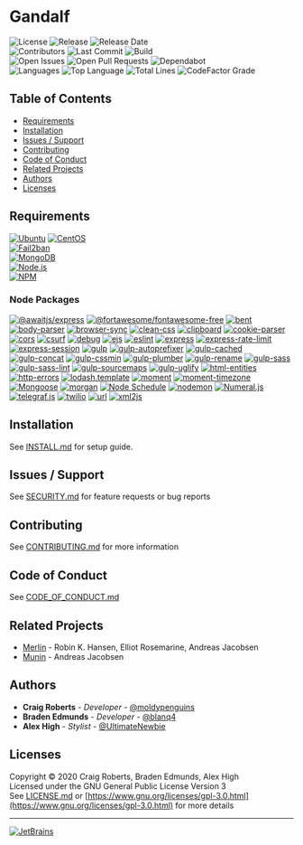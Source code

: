 # Gandalf
![License](https://img.shields.io/github/license/moldypenguins/Gandalf?logo=GNU&style=for-the-badge)
![Release](https://img.shields.io/github/v/release/moldypenguins/Gandalf?style=for-the-badge&logo=GitHub&include_prereleases)
![Release Date](https://img.shields.io/github/release-date-pre/moldypenguins/Gandalf?logo=GitHub&style=for-the-badge)  
![Contributors](https://img.shields.io/github/contributors/moldypenguins/Gandalf?style=for-the-badge&logo=GitHub)
![Last Commit](https://img.shields.io/github/last-commit/moldypenguins/Gandalf?style=for-the-badge&logo=GitHub)
![Build](https://img.shields.io/github/workflow/status/moldypenguins/Gandalf/CodeQL?style=for-the-badge&logo=GitHub)  
![Open Issues](https://img.shields.io/github/issues-raw/moldypenguins/Gandalf?style=for-the-badge&logo=GitHub)
![Open Pull Requests](https://img.shields.io/github/issues-pr-raw/moldypenguins/Gandalf?style=for-the-badge&logo=GitHub)
![Dependabot](https://img.shields.io/static/v1?style=for-the-badge&label=Dependabot&message=enabled&color=33CC11&logo=Dependabot)  
![Languages](https://img.shields.io/github/languages/count/moldypenguins/Gandalf?style=for-the-badge&logo=GitHub)
![Top Language](https://img.shields.io/github/languages/top/moldypenguins/Gandalf?style=for-the-badge&logo=GitHub)
![Total Lines](https://img.shields.io/tokei/lines/github/moldypenguins/Gandalf?style=for-the-badge&logo=GitHub)
![CodeFactor Grade](https://img.shields.io/codefactor/grade/github/moldypenguins/Gandalf?style=for-the-badge&logo=CodeFactor)


## Table of Contents
* [Requirements](#requirements)
* [Installation](#installation)
* [Issues / Support](#issues-/-support)
* [Contributing](#contributing)
* [Code of Conduct](#code-of-conduct)
* [Related Projects](#related-projects)
* [Authors](#authors)
* [Licenses](#licenses)


## Requirements
[![Ubuntu](https://img.shields.io/static/v1?style=for-the-badge&logo=Ubuntu&label=Ubuntu&message=v20.04&color=E95420)](https://ubuntu.com/)
[![CentOS](https://img.shields.io/static/v1?style=for-the-badge&logo=CentOS&label=CentOS&message=v7.5&color=262577)](https://centos.com/)  
[![Fail2ban](https://img.shields.io/static/v1?style=for-the-badge&logo=Linux&label=Fail2ban&message=v0.11.1&color=FCC624)](https://www.fail2ban.org/)  
[![MongoDB](https://img.shields.io/static/v1?style=for-the-badge&logo=MongoDB&label=MongoDB&message=v4.2&color=47A248)](https://www.mongodb.com/)  
[![Node.js](https://img.shields.io/static/v1?style=for-the-badge&logo=Node.js&label=Node.js&message=v10.19.0&color=339933)](https://nodejs.org/)  
[![NPM](https://img.shields.io/static/v1?style=for-the-badge&logo=NPM&label=NPM&message=v6.14.9&color=CB3837)](https://www.npmjs.com/)  

### Node Packages
[![@awaitjs/express](https://img.shields.io/github/package-json/dependency-version/moldypenguins/Gandalf/@awaitjs/express?style=for-the-badge&logo=NPM&color=CB3837)](https://www.npmjs.com/package/%40awaitjs/express)
[![@fortawesome/fontawesome-free](https://img.shields.io/github/package-json/dependency-version/moldypenguins/Gandalf/@fortawesome/fontawesome-free?style=for-the-badge&logo=NPM&color=339af0)](https://www.npmjs.com/package/@fortawesome/fontawesome-free)
[![bent](https://img.shields.io/github/package-json/dependency-version/moldypenguins/Gandalf/bent?style=for-the-badge&logo=NPM&color=CB3837)](https://www.npmjs.com/package/bent)
[![body-parser](https://img.shields.io/github/package-json/dependency-version/moldypenguins/Gandalf/body-parser?style=for-the-badge&logo=NPM&color=CB3837)](https://www.npmjs.com/package/body-parser)
[![browser-sync](https://img.shields.io/github/package-json/dependency-version/moldypenguins/Gandalf/browser-sync?style=for-the-badge&logo=NPM&color=CB3837)](https://www.npmjs.com/package/browser-sync)
[![clean-css](https://img.shields.io/github/package-json/dependency-version/moldypenguins/Gandalf/clean-css?style=for-the-badge&logo=NPM&color=CB3837)](https://www.npmjs.com/package/clean-css)
[![clipboard](https://img.shields.io/github/package-json/dependency-version/moldypenguins/Gandalf/clipboard?style=for-the-badge&logo=NPM&color=1bc1a1)](https://www.npmjs.com/package/clipboard)
[![cookie-parser](https://img.shields.io/github/package-json/dependency-version/moldypenguins/Gandalf/cookie-parser?style=for-the-badge&logo=NPM&color=CB3837)](https://www.npmjs.com/package/cookie-parser)
[![cors](https://img.shields.io/github/package-json/dependency-version/moldypenguins/Gandalf/cors?style=for-the-badge&logo=NPM&color=CB3837)](https://www.npmjs.com/package/cors)
[![csurf](https://img.shields.io/github/package-json/dependency-version/moldypenguins/Gandalf/csurf?style=for-the-badge&logo=NPM&color=CB3837)](https://www.npmjs.com/package/csurf)
[![debug](https://img.shields.io/github/package-json/dependency-version/moldypenguins/Gandalf/debug?style=for-the-badge&logo=NPM&color=CB3837)](https://www.npmjs.com/package/debug)
[![ejs](https://img.shields.io/github/package-json/dependency-version/moldypenguins/Gandalf/ejs?style=for-the-badge&logo=NPM&color=CB3837)](https://www.npmjs.com/package/ejs)
[![eslint](https://img.shields.io/github/package-json/dependency-version/moldypenguins/Gandalf/eslint?style=for-the-badge&logo=NPM&color=CB3837)](https://www.npmjs.com/package/eslint)
[![express](https://img.shields.io/github/package-json/dependency-version/moldypenguins/Gandalf/express?style=for-the-badge&logo=NPM&color=CB3837)](https://www.npmjs.com/package/express)
[![express-rate-limit](https://img.shields.io/github/package-json/dependency-version/moldypenguins/Gandalf/express-rate-limit?style=for-the-badge&logo=NPM&color=CB3837)](https://www.npmjs.com/package/express-rate-limit)
[![express-session](https://img.shields.io/github/package-json/dependency-version/moldypenguins/Gandalf/express-session?style=for-the-badge&logo=NPM&color=CB3837)](https://www.npmjs.com/package/express-session)
[![gulp](https://img.shields.io/github/package-json/dependency-version/moldypenguins/Gandalf/gulp?style=for-the-badge&logo=NPM&color=CB3837)](https://www.npmjs.com/package/gulp)
[![gulp-autoprefixer](https://img.shields.io/github/package-json/dependency-version/moldypenguins/Gandalf/gulp-autoprefixer?style=for-the-badge&logo=NPM&color=CB3837)](https://www.npmjs.com/package/gulp-autoprefixer)
[![gulp-cached](https://img.shields.io/github/package-json/dependency-version/moldypenguins/Gandalf/gulp-cached?style=for-the-badge&logo=NPM&color=CB3837)](https://www.npmjs.com/package/gulp-cached)
[![gulp-concat](https://img.shields.io/github/package-json/dependency-version/moldypenguins/Gandalf/gulp-concat?style=for-the-badge&logo=NPM&color=CB3837)](https://www.npmjs.com/package/gulp-concat)
[![gulp-cssmin](https://img.shields.io/github/package-json/dependency-version/moldypenguins/Gandalf/gulp-cssmin?style=for-the-badge&logo=NPM&color=CB3837)](https://www.npmjs.com/package/gulp-cssmin)
[![gulp-plumber](https://img.shields.io/github/package-json/dependency-version/moldypenguins/Gandalf/gulp-plumber?style=for-the-badge&logo=NPM&color=CB3837)](https://www.npmjs.com/package/gulp-plumber)
[![gulp-rename](https://img.shields.io/github/package-json/dependency-version/moldypenguins/Gandalf/gulp-rename?style=for-the-badge&logo=NPM&color=CB3837)](https://www.npmjs.com/package/gulp-rename)
[![gulp-sass](https://img.shields.io/github/package-json/dependency-version/moldypenguins/Gandalf/gulp-sass?style=for-the-badge&logo=NPM&color=CB3837)](https://www.npmjs.com/package/gulp-sass)
[![gulp-sass-lint](https://img.shields.io/github/package-json/dependency-version/moldypenguins/Gandalf/gulp-sass-lint?style=for-the-badge&logo=NPM&color=CB3837)](https://www.npmjs.com/package/gulp-sass-lint)
[![gulp-sourcemaps](https://img.shields.io/github/package-json/dependency-version/moldypenguins/Gandalf/gulp-sourcemaps?style=for-the-badge&logo=NPM&color=CB3837)](https://www.npmjs.com/package/gulp-sourcemaps)
[![gulp-uglify](https://img.shields.io/github/package-json/dependency-version/moldypenguins/Gandalf/gulp-uglify?style=for-the-badge&logo=NPM&color=CB3837)](https://www.npmjs.com/package/gulp-uglify)
[![html-entities](https://img.shields.io/github/package-json/dependency-version/moldypenguins/Gandalf/html-entities?style=for-the-badge&logo=NPM&color=CB3837)](https://www.npmjs.com/package/html-entities)
[![http-errors](https://img.shields.io/github/package-json/dependency-version/moldypenguins/Gandalf/http-errors?style=for-the-badge&logo=NPM&color=CB3837)](https://www.npmjs.com/package/http-errors)
[![lodash.template](https://img.shields.io/github/package-json/dependency-version/moldypenguins/Gandalf/lodash.template?style=for-the-badge&logo=NPM&color=CB3837)](https://www.npmjs.com/package/lodash.template)
[![moment](https://img.shields.io/github/package-json/dependency-version/moldypenguins/Gandalf/moment?style=for-the-badge&logo=NPM&color=222222)](https://www.npmjs.com/package/moment)
[![moment-timezone](https://img.shields.io/github/package-json/dependency-version/moldypenguins/Gandalf/moment-timezone?style=for-the-badge&logo=NPM&color=4e7cad)](https://www.npmjs.com/package/moment-timezone)
[![Mongoose](https://img.shields.io/github/package-json/dependency-version/moldypenguins/Gandalf/mongoose?style=for-the-badge&logo=NPM&color=800800)](https://www.npmjs.com/package/mongoose)
[![morgan](https://img.shields.io/github/package-json/dependency-version/moldypenguins/Gandalf/morgan?style=for-the-badge&logo=NPM&color=CB3837)](https://www.npmjs.com/package/morgan)
[![Node Schedule](https://img.shields.io/github/package-json/dependency-version/moldypenguins/Gandalf/node-schedule?style=for-the-badge&logo=NPM&color=CB3837)](https://www.npmjs.com/package/node-schedule)
[![nodemon](https://img.shields.io/github/package-json/dependency-version/moldypenguins/Gandalf/nodemon?style=for-the-badge&logo=NPM&color=76d04b)](https://www.npmjs.com/package/nodemon)
[![Numeral.js](https://img.shields.io/github/package-json/dependency-version/moldypenguins/Gandalf/numeral?style=for-the-badge&logo=NPM&color=ff6a00)](https://www.npmjs.com/package/numeral)
[![telegraf.js](https://img.shields.io/github/package-json/dependency-version/moldypenguins/Gandalf/telegraf?style=for-the-badge&logo=NPM&color=E74625)](https://www.npmjs.com/package/telegraf)
[![twilio](https://img.shields.io/github/package-json/dependency-version/moldypenguins/Gandalf/twilio?style=for-the-badge&logo=NPM&color=f22f46)](https://www.npmjs.com/package/twilio)
[![url](https://img.shields.io/github/package-json/dependency-version/moldypenguins/Gandalf/url?style=for-the-badge&logo=NPM&color=CB3837)](https://www.npmjs.com/package/url)
[![xml2js](https://img.shields.io/github/package-json/dependency-version/moldypenguins/Gandalf/xml2js?style=for-the-badge&logo=NPM&color=CB3837)](https://www.npmjs.com/package/xml2js)


## Installation
See [INSTALL.md](INSTALL.md) for setup guide.


## Issues / Support
See [SECURITY.md](SECURITY.md) for feature requests or bug reports


## Contributing
See [CONTRIBUTING.md](CONTRIBUTING.md) for more information


## Code of Conduct
See [CODE_OF_CONDUCT.md](CODE_OF_CONDUCT.md)


## Related Projects
* [Merlin](https://github.com/ellonweb/merlin) - Robin K. Hansen, Elliot Rosemarine, Andreas Jacobsen  
* [Munin](https://github.com/munin/munin) - Andreas Jacobsen


## Authors
* **Craig Roberts** - *Developer* - [@moldypenguins](https://t.me/moldypenguins)
* **Braden Edmunds** - *Developer* - [@blanq4](https://t.me/blanq4)
* **Alex High** - *Stylist* - [@UltimateNewbie](https://t.me/UltimateNewbie)


## Licenses
Copyright © 2020 Craig Roberts, Braden Edmunds, Alex High  
Licensed under the GNU General Public License Version 3  
See [LICENSE.md](LICENSE.md) or [https://www.gnu.org/licenses/gpl-3.0.html](https://www.gnu.org/licenses/gpl-3.0.html) for more details  
*** 
[![JetBrains](https://img.shields.io/badge/Developed%20Using-JetBrains%20Tools-000000?style=for-the-badge&logo=JetBrains)](https://www.jetbrains.com/)